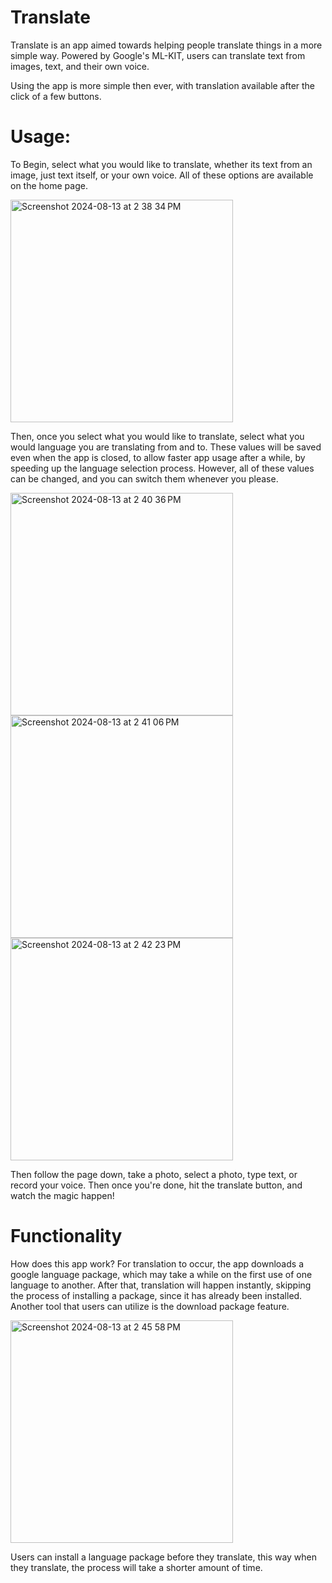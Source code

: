 # Translate

Translate is an app aimed towards helping people translate things in a more simple way. Powered by Google's ML-KIT, users can translate text from images, text, and their own voice.

Using the app is more simple then ever, with translation available after the click of a few buttons. 

# Usage: 

To Begin, select what you would like to translate, whether its text from an image, just text itself, or your own voice. All of these options are available on the home page. 

<img width="356" alt="Screenshot 2024-08-13 at 2 38 34 PM" src="https://github.com/user-attachments/assets/1ea32701-9904-4744-a565-20a99bffa430">

Then, once you select what you would like to translate, select what you would language you are translating from and to. These values will be saved even when the app is closed, 
to allow faster app usage after a while, by speeding up the language selection process. However, all of these values can be changed, and you can switch them whenever you please. 

<img width="356" alt="Screenshot 2024-08-13 at 2 40 36 PM" src="https://github.com/user-attachments/assets/9a76366c-c21b-4159-9626-967cdd126ac7"> <img width="356" alt="Screenshot 2024-08-13 at 2 41 06 PM" src="https://github.com/user-attachments/assets/7a7165ea-9b7d-41da-8f47-52a8f76b252e"><img width="356" alt="Screenshot 2024-08-13 at 2 42 23 PM" src="https://github.com/user-attachments/assets/74b993bd-c6dc-4cd0-aea8-3129bd70887b">

Then follow the page down, take a photo, select a photo, type text, or record your voice. Then once you're done, hit the translate button, and watch the magic happen!

# Functionality
How does this app work? For translation to occur, the app downloads a google language package, which may take a while on the first use of one language to another. After that, translation will happen instantly, 
skipping the process of installing a package, since it has already been installed. Another tool that users can utilize is the download package feature. 

<img width="356" alt="Screenshot 2024-08-13 at 2 45 58 PM" src="https://github.com/user-attachments/assets/ac1526ea-8187-4382-99d1-94418f19fb25">

Users can install a language package before they translate, this way when they translate, the process will take a shorter amount of time. 


